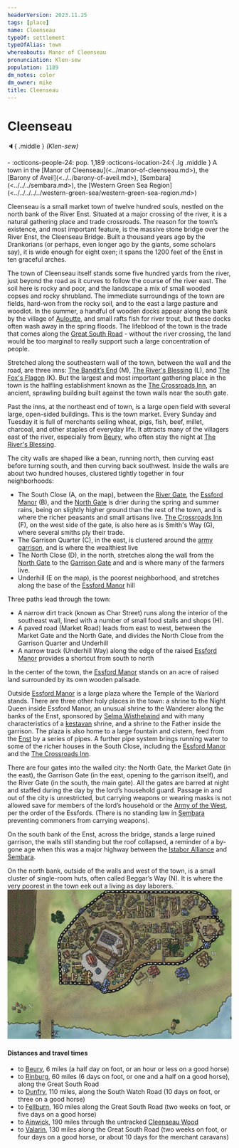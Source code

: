 ```yaml
---
headerVersion: 2023.11.25
tags: [place]
name: Cleenseau
typeOf: settlement
typeOfAlias: town
whereabouts: Manor of Cleenseau
pronunciation: Klen-sew
population: 1189
dm_notes: color
dm_owner: mike
title: Cleenseau
---
```

# Cleenseau
:speaker:{ .middle } *(Klen-sew)*  
<div class="grid cards ext-narrow-margin ext-one-column" markdown>
-  
    :octicons-people-24: pop. 1,189  
    :octicons-location-24:{ .lg .middle } A town in the [Manor of Cleenseau](<../manor-of-cleenseau.md>), the [Barony of Aveil](<../../barony-of-aveil.md>), [Sembara](<../../../sembara.md>), the [Western Green Sea Region](<../../../../../western-green-sea/western-green-sea-region.md>)  
</div>




Cleenseau is a small market town of twelve hundred souls, nestled on the north bank of the River Enst. Situated at a major crossing of the river, it is a natural gathering place and trade crossroads. The reason for the town’s existence, and most important feature, is the massive stone bridge over the River Enst, the Cleenseau Bridge. Built a thousand years ago by the Drankorians (or perhaps, even longer ago by the giants, some scholars say), it is wide enough for eight oxen; it spans the 1200 feet of the Enst in ten graceful arches.

The town of Cleenseau itself stands some five hundred yards from the river, just beyond the road as it curves to follow the course of the river east. The soil here is rocky and poor, and the landscape a mix of small wooded copses and rocky shrubland. The immediate surroundings of the town are fields, hard-won from the rocky soil, and to the east a large pasture and woodlot. In the summer, a handful of wooden docks appear along the bank by the village of [Auloutte](<../auloutte.md>), and small rafts fish for river trout, but these docks often wash away in the spring floods. The lifeblood of the town is the trade that comes along the [Great South Road](<../../../../roads/great-south-road.md>) - without the river crossing, the land would be too marginal to really support such a large concentration of people.  

Stretched along the southeastern wall of the town, between the wall and the road, are three inns: [The Bandit’s End](<./the-bandits-end.md>) (M),  [The River's Blessing](<./the-river-s-blessing.md>) (L),  and [The Fox's Flagon](<./the-fox-s-flagon.md>) (K). But the largest and most important gathering place in the town is the halfling establishment known as the  [The Crossroads Inn](<./the-crossroads-inn.md>), an ancient, sprawling building built against the town walls near the south gate. 

Past the inns, at the northeast end of town, is a large open field with several large, open-sided buildings. This is the town market. Every Sunday and Tuesday it is full of merchants selling wheat, pigs, fish, beef, millet, charcoal, and other staples of everyday life. It attracts many of the villagers east of the river, especially from [Beury](<../beury.md>), who often stay the night at [The River's Blessing](<./the-river-s-blessing.md>).  

The city walls are shaped like a bean, running north, then curving east before turning south, and then curving back southwest. Inside the walls are about two hundred houses, clustered tightly together in four neighborhoods:

* The South Close (A, on the map), between the [River Gate](<./river-gate-of-cleenseau.md>), the [Essford Manor](<./essford-manor.md>) (B), and the [North Gate](<./north-gate-of-cleenseau.md>) is drier during the spring and summer rains, being on slightly higher ground than the rest of the town, and is where the richer peasants and small artisans live. [The Crossroads Inn](<./the-crossroads-inn.md>) (F), on the west side of the gate, is also here as is Smith's Way (G), where several smiths ply their trade.
* The Garrison Quarter (C), in the east, is clustered around the [army garrison](<../../../../../../groups/sembaran-army/army-garrison-of-cleenseau.md>), and is where the wealthiest live
* The North Close (D), in the north, stretches along the wall from the [North Gate](<./north-gate-of-cleenseau.md>) to the [Garrison Gate](<./garrison-gate-of-cleenseau.md>) and and is where many of the farmers live. 
* Underhill (E on the map), is the poorest neighborhood, and stretches along the base of the [Essford Manor](<./essford-manor.md>) hill

Three paths lead through the town:
* A narrow dirt track (known as Char Street) runs along the interior of the southeast wall, lined with a number of small food stalls and shops (H). 
* A paved road (Market Road) leads from east to west, between the Market Gate and the North Gate, and divides the North Close from the Garrison Quarter and Underhill
* A narrow track (Underhill Way) along the edge of the raised [Essford Manor](<./essford-manor.md>) provides a shortcut from south to north

In the center of the town, the [Essford Manor](<./essford-manor.md>) stands on an acre of raised land surrounded by its own wooden palisade.

Outside [Essford Manor](<./essford-manor.md>) is a large plaza where the Temple of the Warlord stands. There are three other holy places in the town: a shrine to the Night Queen inside Essford Manor, an unusual shrine to the Wanderer along the banks of the Enst, sponsored by [Selma Wisthelwind](<../../../../../../people/sembarans/selma-wisthelwind.md>) and with many characteristics of a [kestavan](<../../../../../../cosmology/religions/northern-folk-religions/kestavo.md>) shrine, and a shrine to the Father inside the garrison. The plaza is also home to a large fountain and cistern, feed from the [Enst](<../../../../rivers/wistel-enst-watershed/enst.md>) by a series of pipes. A further pipe system brings running water to some of the richer houses in the South Close, including the [Essford Manor](<./essford-manor.md>) and the [The Crossroads Inn](<./the-crossroads-inn.md>). 

There are four gates into the walled city: the North Gate, the Market Gate (in the east), the Garrison Gate (in the east, opening to the garrison  itself), and the River Gate (in the south, the main gate). All the gates are barred at night and staffed during the day by the lord’s household guard. Passage in and out of the city is unrestricted, but carrying weapons or wearing masks is not allowed save for members of the lord’s household or the [Army of the West](<../../../../../../groups/sembaran-army/army-of-the-west.md>), per the order of the Essfords. (There is no standing law in [Sembara](<../../../sembara.md>) preventing commoners from carrying weapons).

On the south bank of the Enst, across the bridge, stands a large ruined garrison, the walls still standing but the roof collapsed, a reminder of a by-gone age when this was a major highway between the [Istabor Alliance](<../../../../../../history/istabor-alliance.md>) and [Sembara](<../../../sembara.md>). 

On the north bank, outside of the walls and west of the town, is a small cluster of single-room huts, often called Beggar’s Way (N). It is where the very poorest in the town eek out a living as day laborers.
`
![Cleenseau Town Map](../../../../../../assets/cleenseau-town-map.jpg)



#### Distances and travel times
* to [Beury](<../beury.md>), 6 miles (a half day on foot, or an hour or less on a good horse)
* to [Rinburg](<../../rinburg.md>), 60 miles (6 days on foot, or one and a half on a good horse), along the Great South Road
* to [Dunfry](<../../../western-marches/dunfry.md>), 110 miles, along the South Watch Road (10 days on foot, or three on a good horse)
* to [Fellburn](<../../../heartlands/fellburn.md>), 160 miles along the Great South Road (two weeks on foot, or five days on a good horse)
* to [Ainwick](<../../../barony-of-ainwick/ainwick.md>), 190 miles through the untracked [Cleenseau Wood](<../cleenseau-wood.md>)
* to [Valarin](<../../../../duchy-of-maseau/valarin.md>), 130 miles along the Great South Road (two weeks on foot, or four days on a good horse, or about 10 days for the merchant caravans)
